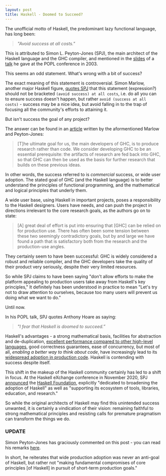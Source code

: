 ```yaml
---
layout: post
title: Haskell - Doomed to Succeed?
---
```

The unofficial motto of Haskell, the predominant lazy functional language, has long been:

> *"Avoid success at all costs."*

This is attributed to Simon L. Peyton-Jones (SPJ), the main architect of the Haskell language and the GHC compiler, and mentioned in the [slides](https://www.microsoft.com/en-us/research/wp-content/uploads/2016/07/HaskellRetrospective.ppt) of a [talk](https://www.microsoft.com/en-us/research/publication/wearing-hair-shirt-retrospective-haskell-2003/) he gave at the POPL conference in 2003.

This seems an odd statement. What's wrong with a bit of success?

The exact meaning of this statement is controversial. Simon Marlow, another major Haskell figure, [quotes SPJ](https://twitter.com/simonmar/status/246335257677271040) that this statement (expression?) should not be bracketed `(avoid success) at all costs`, i.e. do all you can to ensure success doesn't happen, but rather `avoid (success at all costs)` - success may be a nice idea, but avoid falling in to the trap of focusing all the community's efforts to attaining it.

But isn't success the goal of any project?

The answer can be found in an [article](https://www.aosabook.org/en/ghc.html) written by the aformentioned Marlow and Peyton-Jones:

> [T]he ultimate goal for us, the main developers of GHC, is to produce research rather than code. We consider developing GHC to be an essential prerequisite: the artifacts of research are fed back into GHC, so that GHC can then be used as the basis for further research that builds on these previous ideas. 

In other words, the success referred to is *commercial* success, or wide user adoption. The stated goal of GHC (and the Haskell language) is to better understand the principles of functional programming, and the mathematical and logical principles that underly them.

A wide user base, using Haskell in important projects, poses a responsibility to the Haskell designers. Users have needs, and can push the project in directions irrelevant to the core research goals, as the authors go on to state:

>  [A] great deal of effort is put into ensuring that [GHC] can be relied on for production use. There has often been some tension between these two seemingly contradictory goals, but by and large we have found a path that is satisfactory both from the research and the production-use angles.

They certainly seem to have been successful: GHC is widely considered a robust and reliable compiler, and the GHC developers take the quality of their product very seriously, despite their very limited resources.

So while SPJ claims to have been saying "don't allow efforts to make the platform appealing to production users take away from Haskell's key principles," It definitely has been understood in practice to mean "Let's try not to draw attention to ourselves, because too many users will prevent us doing what we want to do."

Until now.

In his POPL talk, SPJ quotes Anthony Hoare as saying:

> *"I fear that Haskell is doomed to succeed.”*

Haskell's advantages - a strong mathematical basis, facilities for abstraction and de-duplication, [excellent performance compared to other high-level languages](https://arifordsham.com/is-haskell-fast/), good correctness guarantees, ease of concurrency, but most of all, *enabling a better way to think about code*, have increasingly lead to its [widespread adoption in production code](https://wiki.haskell.org/Haskell_in_industry). Haskell is contending with success despite itself.

This shift in the makeup of the Haskell community certainly has led to a shift in focus. At the Haskell eXchange conference in November 2020, SPJ [announced](https://youtu.be/MEmRarBL9kw) the [Haskell Foundation](https://haskell.foundation/), explicitly "dedicated to broadening the adoption of Haskell" as well as "supporting its ecosystem of tools, libraries, education, and research."

So while the original architects of Haskell may find this unintended success unwanted, it is certainly a vindication of their vision: remaining faithful to strong mathematical principles and resisting calls for premature pragmatism can transform the things we do.

### UPDATE

Simon Peyton-Jones has graciously commented on this post - you can read his remarks [here](https://discourse.haskell.org/t/new-blog-post-haskell-doomed-to-succeed/1662/2).

In short, he reiterates that wide production adoption was never an anti-goal of Haskell, but rather not "making fundamental compromises of core principles [of Haskell] in pursuit of short-term production goals."
